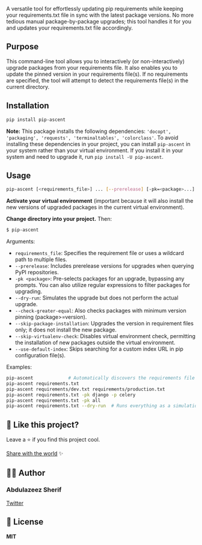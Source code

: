 A versatile tool for effortlessly updating pip requirements while keeping your requirements.txt file in sync with the latest package versions. No more tedious manual package-by-package upgrades; this tool handles it for you and updates your requirements.txt file accordingly.

## Purpose

This command-line tool allows you to interactively (or non-interactively) upgrade packages from your requirements file. It also enables you to update the pinned version in your requirements file(s). If no requirements are specified, the tool will attempt to detect the requirements file(s) in the current directory.

## Installation

```bash
pip install pip-ascent
```

**Note:** This package installs the following dependencies: `'docopt', 'packaging', 'requests', 'terminaltables', 'colorclass'`. To avoid installing these dependencies in your project, you can install `pip-ascent` in your system rather than your virtual environment. If you install it in your system and need to upgrade it, run `pip install -U pip-ascent`.

## Usage

```bash
pip-ascent [<requirements_file>] ... [--prerelease] [-pk=<package>...] [--dry-run] [--check-greater-equal] [--skip-virtualenv-check] [--skip-package-installation] [--use-default-index]
```

**Activate your virtual environment** (important because it will also install the new versions of upgraded packages in the current virtual environment).

**Change directory into your project.** Then:

```bash
$ pip-ascent
```

Arguments:

- `requirements_file`: Specifies the requirement file or uses a wildcard path to multiple files.
- `--prerelease`: Includes prerelease versions for upgrades when querying PyPI repositories.
- `-pk <package>`: Pre-selects packages for an upgrade, bypassing any prompts. You can also utilize regular expressions to filter packages for upgrading.
- `--dry-run`: Simulates the upgrade but does not perform the actual upgrade.
- `--check-greater-equal`: Also checks packages with minimum version pinning (package>=version).
- `--skip-package-installation`: Upgrades the version in requirement files only; it does not install the new package.
- `--skip-virtualenv-check`: Disables virtual environment check, permitting the installation of new packages outside the virtual environment.
- `--use-default-index`: Skips searching for a custom index URL in pip configuration file(s).

Examples:

```bash
pip-ascent             # Automatically discovers the requirements file
pip-ascent requirements.txt
pip-ascent requirements/dev.txt requirements/production.txt
pip-ascent requirements.txt -pk django -p celery
pip-ascent requirements.txt -pk all
pip-ascent requirements.txt --dry-run  # Runs everything as a simulation (does not perform the actual upgrade)
```

## 💖 Like this project?

Leave a ⭐ if you find this project cool.

[Share with the world](https://twitter.com/intent/tweet?url=https%3A%2F%2Fgithub.com%thisisazeez%2Fpip-ascent&via=sifusherif&text=Check%20out%20this%20awesome%20pip-ascent%20tool%20for%20easily%20upgrading%20your%20pip%20requirements%20and%20keeping%20your%20requirements.txt%20file%20in%20sync%20with%20the%20latest%20package%20versions%21%20%F0%9F%9A%80%20%23Python%20%23Pip%20%23PackageManagement%20%23DevelopmentTools%20%23OpenSource%20%23DevOps%20%23Coding%20%23Programming%20%23Tech%20%23CLI%20%23DeveloperTools%20%23Upgrade&hashtags=python%2Cpip%2Crequirements%2Cdevtools%2Copensource%2Cdevops%2Ccoding%2Cprogramming%2Ctech%2Ccli%2Cdevtools%2Cupgrade) ✨

## 👨‍💻 Author

### Abdulazeez Sherif

[Twitter](https://twitter.com/sifusherif "Abdulazeez Sherif")

## 🍁 License

**MIT**
